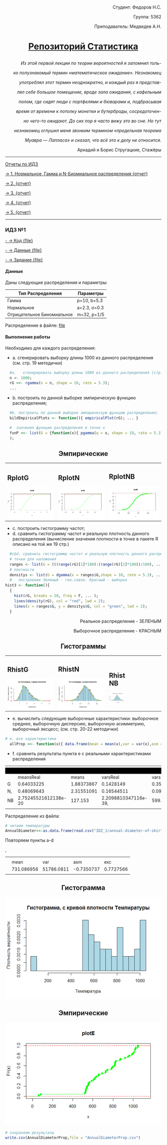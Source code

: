 <p align="right">Студент: Федоров Н.С.</p>

<p align="right">Группа: 5362</p>

<p align="right">Преподаватель: Медведев А.Н.</p>

# <p align="center">[ Репозиторий Статистика ](https://github.com/NikitaIT/org.stepik.math.statistics/)</p>

<p align="right"><i>Из этой первой лекции по теории вероятностей я запомнил толь-</i></p>
<p align="right"><i>ко полузнакомый термин «математическое ожидание». Незнакомец</i></p>
<p align="right"><i>употреблял этот термин неоднократно, и каждый раз я представ-</i></p>
<p align="right"><i>лял себе большое помещение, вроде зала ожидания, с кафельным</i></p>
<p align="right"><i>полом, где сидят люди с портфелями и бюварами и, подбрасывая</i></p>
<p align="right"><i>время от времени к потолку монетки и бутерброды, сосредоточен-</i></p>
<p align="right"><i>но чего-то ожидают. До сих пор я часто вижу это во сне. Но тут</i></p>
<p align="right"><i>незнакомец оглушил меня звонким термином «предельная теорема</i></p>
<p align="right"><i>Муавра — Лапласа» и сказал, что всё это к делу не относится.</i></p>
<p align="right">Аркадий и Борис Стругацкие, Стажёры</p>

---

[ Отчеты по ИДЗ ](https://github.com/NikitaIT/org.stepik.math.statistics/blob/master/IDZ_1/IDZ_1.md)
    
[-> 1. Нормальное, Гамма и N-Биомиальное распределения {отчет}](#Idz_1)
    
[-> 2. {отчет}](#Idz_2)
    
[-> 3. {отчет}](#Idz_3)
    
[-> 4. {отчет}](#Idz_4)
    
[-> 5. {отчет}](#Idz_5)

---

### <a name="Idz_1"></a>	ИДЗ №1

[- -> Код {file}](https://github.com/NikitaIT/org.stepik.math.statistics/blob/master/IDZ.R)

[- -> Данные {file}](https://github.com/NikitaIT/org.stepik.math.statistics/blob/master/IDZ_1/AnnualDiameterProp.csv)

[- -> Задание {file}](https://github.com/NikitaIT/org.stepik.math.statistics/blob/master/IDZ_1/%D0%97%D0%B0%D0%B4%D0%B0%D0%BD%D0%B8%D0%B5%20%D0%BE%D1%82%209.2.2017.docx)

#### Данные

Даны следующие распределения и параметры:

Тип Распределения			| Параметры
----------------------------|--------------
Гамма						| p=10, b=5.3
Нормальное					| a=2.3, σ=0.3
Отрицательное Биномиальное 	| m=32, p=1/5


Распределение в файле: [file](https://github.com/NikitaIT/org.stepik.math.statistics/blob/master/IDZ_1/AnnualDiameterProp.csv)

#### Выполнение работы

Необходимо для каждого распределения:

* a.	сгенерировать выборку длины 1000 из данного распределения (см. стр. 19 методички)

```R
  #a.	сгенерировать выборку длины 1000 из данного распределения (стр. 19)
  n <- 1000;
  rG <<- rgamma(n = n, shape = 10, rate = 5.3);
  ...
```

* b.	построить по данной выборке эмпирическую функцию распределения;

```R
  #b. построить по данной выборке эмпирическую функцию распределения; 
  bildEmpiricalPlots <- function(){ empiricalPlot(rG); ... }
```
```R
  #  значения функции распределения в точке x
  funP <<- list(G = {function(x){ pgamma(q = x, shape = 10, rate = 5.3);}}, ... }
  );
```

<h2 align="center">Эмпирические</h2>
<table>
<tr>
<td>
<h2>RplotG</h2>
<img src="https://github.com/NikitaIT/org.stepik.math.statistics/blob/master/IDZ_1/RplotG.png"></img>
<td>
<h2>RplotN</h2>
<img src="https://github.com/NikitaIT/org.stepik.math.statistics/blob/master/IDZ_1/RplotN.png"></img>
<td>
<h2>RplotNB</h2>
<img src="https://github.com/NikitaIT/org.stepik.math.statistics/blob/master/IDZ_1/RplotNB.png"></img>
</tr>
</table>

* c.	построить гистограмму частот;
* d.	сравнить гистограмму частот и реальную плотность данного распределения (вычисление значения плотности в точке в пакете R описано на той же 19 стр.)

```R
  #c&d.	сравнить гистограмму частот и реальную плотность данного распределения
  # точки для наложения
  ranges <- list(G = (((range(rG)[1]*100):(range(rG)[2]*100))/100), ... )
  # плотности
  densitys <- list(G = dgamma(x = ranges$G,shape = 10, rate = 5.3), ... )
  #   построение Зеленый - ген.совок. Красный - выборка
hist3 <- function(){
  {
    hist(rG, breaks = 20, freq = F, ... );
    lines(density(rG), col = "red", lwd = 2);
    lines(x = ranges$G, y = densitys$G, col = "green", lwd = 2);
  }
 ```

<p color="green" align="right">Реальное распределение - ЗЕЛЕНЫМ</p>
<p color="red" align="right">Выборочное распределение - КРАСНЫМ</p>

<h2 align="center">Гистограммы</h2>
<table>
<tr>
<td>
<h2>RhistG</h2>
<img src="https://github.com/NikitaIT/org.stepik.math.statistics/blob/master/IDZ_1/RhistG.png"></img>
<td>
<h2>RhistN</h2>
<img src="https://github.com/NikitaIT/org.stepik.math.statistics/blob/master/IDZ_1/RhistN.png"></img>
<td>
<div style="width: 33%">
<h2>RhistNB</h2>
<img src="https://github.com/NikitaIT/org.stepik.math.statistics/blob/master/IDZ_1/RhistNB.png"></img>
</tr>
</table>

* e.	вычислить следующие выборочные характеристики:  выборочное среднее, выборочную дисперсию, выборочную асимметрию, выборочный эксцесс; (см. стр. 20-22 методички)

```R
# e. все характеристики
  allProp <<- function(x){ data.frame(mean = mean(x),var = var(x),asm = asm(x),exc = exc(x))} 
```

* f.	сравнить результаты пункта e  с реальными характеристиками распределения 

<table>
<tr><td colspan="9" style="border-bottom: 20px solid black"></td></tr>
<tr><td><td>meansReal<td>means<td>varsReal<td>vars<td>asmsReal<td>asms<td>excsReal<td>excs</td></tr>
<tr><td>G<td>0.64033225<td>1.88373867<td>0.1428149<td>0.35542869<td>-0.5960285<td>0.4780694<td>-1.29477217<td>0.13338975</td></tr>
<tr><td>N,<td>0.48069643<td>2.31551091<td>0.16544511<td>0.09183933<td>0.0701878<td>-0.010092957<td>-1.72443444<td>-0.04848023</td></tr>
<tr><td>NB<td>2.75245521612138e-20<td>127.153<td>2.2098810347116e-39,<td>599.19078<td>2.085205315<td>0.29146007<td>2.534649651<td>0.0138651671</td></tr>
<tr><td colspan="9"></td></tr></table>

Распределение из файла:

```R
# читаем темпиратуры
AnnualDiameter<<-as.data.frame(read.csv("IDZ_1/annual-diameter-of-skirt-at-hem-.csv",col.names = c("AnnualDiameter")));
   ```
Повторяем пункты a-d

<table>
<tr><td colspan="5"></td></tr>
<tr><td></td><td>mean</td><td>var</td><td>asm</td>,<td>exc</td></tr>
<tr><td></td><td>731.086956</td><td>51786.0811</td><td>-0.7350737</td><td>0.7727566</td></tr>
<tr><td colspan="5"></td></tr></table>

<h2 align="center">Гистограмма</h2>
<img src="https://github.com/NikitaIT/org.stepik.math.statistics/blob/master/IDZ_1/hist.png"></img>
<h2 align="center">Эмпирические</h2>
<img src="https://github.com/NikitaIT/org.stepik.math.statistics/blob/master/IDZ_1/empiricalPlot.png"></img>
</div>

```R
# сохраняем результаты
write.csv(AnnualDiameterProp,file = "AnnualDiameterProp.csv")
   ```











